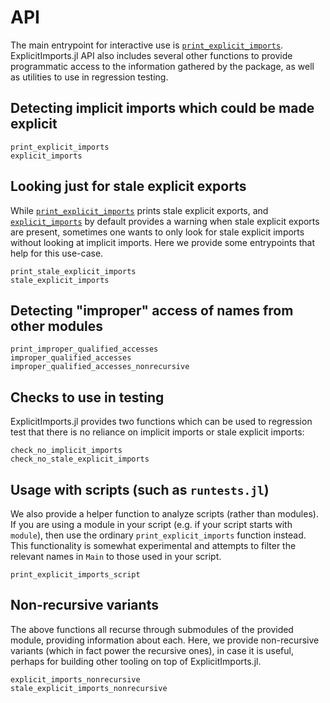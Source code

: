 # API

The main entrypoint for interactive use is [`print_explicit_imports`](@ref). ExplicitImports.jl API also includes several other functions to provide programmatic access to the information gathered by the package, as well as utilities to use in regression testing.

## Detecting implicit imports which could be made explicit

```@docs
print_explicit_imports
explicit_imports
```

## Looking just for stale explicit exports

While [`print_explicit_imports`](@ref) prints stale explicit exports, and [`explicit_imports`](@ref) by default provides a warning when stale explicit exports are present, sometimes one wants to only look for stale explicit imports without looking at implicit imports. Here we provide some entrypoints that help for this use-case.

```@docs
print_stale_explicit_imports
stale_explicit_imports
```

## Detecting "improper" access of names from other modules

```@docs
print_improper_qualified_accesses
improper_qualified_accesses
improper_qualified_accesses_nonrecursive
```

## Checks to use in testing

ExplicitImports.jl provides two functions which can be used to regression test that there is no reliance on implicit imports or stale explicit imports:

```@docs
check_no_implicit_imports
check_no_stale_explicit_imports
```

## Usage with scripts (such as `runtests.jl`)

We also provide a helper function to analyze scripts (rather than modules).
If you are using a module in your script (e.g. if your script starts with `module`),
then use the ordinary `print_explicit_imports` function instead.
This functionality is somewhat experimental and attempts to filter the relevant names in `Main`
to those used in your script.

```@docs
print_explicit_imports_script
```

## Non-recursive variants

The above functions all recurse through submodules of the provided module, providing information about each. Here, we provide non-recursive variants (which in fact power the recursive ones), in case it is useful, perhaps for building other tooling on top of ExplicitImports.jl.

```@docs
explicit_imports_nonrecursive
stale_explicit_imports_nonrecursive
```
